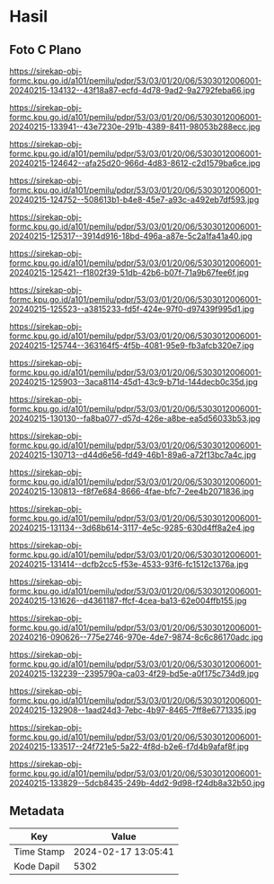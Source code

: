 # Hasil

## Foto C Plano

https://sirekap-obj-formc.kpu.go.id/a101/pemilu/pdpr/53/03/01/20/06/5303012006001-20240215-134132--43f18a87-ecfd-4d78-9ad2-9a2792feba66.jpg

https://sirekap-obj-formc.kpu.go.id/a101/pemilu/pdpr/53/03/01/20/06/5303012006001-20240215-133941--43e7230e-291b-4389-8411-98053b288ecc.jpg

https://sirekap-obj-formc.kpu.go.id/a101/pemilu/pdpr/53/03/01/20/06/5303012006001-20240215-124642--afa25d20-966d-4d83-8612-c2d1579ba6ce.jpg

https://sirekap-obj-formc.kpu.go.id/a101/pemilu/pdpr/53/03/01/20/06/5303012006001-20240215-124752--508613b1-b4e8-45e7-a93c-a492eb7df593.jpg

https://sirekap-obj-formc.kpu.go.id/a101/pemilu/pdpr/53/03/01/20/06/5303012006001-20240215-125317--3914d916-18bd-496a-a87e-5c2a1fa41a40.jpg

https://sirekap-obj-formc.kpu.go.id/a101/pemilu/pdpr/53/03/01/20/06/5303012006001-20240215-125421--f1802f39-51db-42b6-b07f-71a9b67fee6f.jpg

https://sirekap-obj-formc.kpu.go.id/a101/pemilu/pdpr/53/03/01/20/06/5303012006001-20240215-125523--a3815233-fd5f-424e-97f0-d97439f995d1.jpg

https://sirekap-obj-formc.kpu.go.id/a101/pemilu/pdpr/53/03/01/20/06/5303012006001-20240215-125744--363164f5-4f5b-4081-95e9-fb3afcb320e7.jpg

https://sirekap-obj-formc.kpu.go.id/a101/pemilu/pdpr/53/03/01/20/06/5303012006001-20240215-125903--3aca8114-45d1-43c9-b71d-144decb0c35d.jpg

https://sirekap-obj-formc.kpu.go.id/a101/pemilu/pdpr/53/03/01/20/06/5303012006001-20240215-130130--fa8ba077-d57d-426e-a8be-ea5d56033b53.jpg

https://sirekap-obj-formc.kpu.go.id/a101/pemilu/pdpr/53/03/01/20/06/5303012006001-20240215-130713--d44d6e56-fd49-46b1-89a6-a72f13bc7a4c.jpg

https://sirekap-obj-formc.kpu.go.id/a101/pemilu/pdpr/53/03/01/20/06/5303012006001-20240215-130813--f8f7e684-8666-4fae-bfc7-2ee4b2071836.jpg

https://sirekap-obj-formc.kpu.go.id/a101/pemilu/pdpr/53/03/01/20/06/5303012006001-20240215-131134--3d68b614-3117-4e5c-9285-630d4ff8a2e4.jpg

https://sirekap-obj-formc.kpu.go.id/a101/pemilu/pdpr/53/03/01/20/06/5303012006001-20240215-131414--dcfb2cc5-f53e-4533-93f6-fc1512c1376a.jpg

https://sirekap-obj-formc.kpu.go.id/a101/pemilu/pdpr/53/03/01/20/06/5303012006001-20240215-131626--d4361187-ffcf-4cea-ba13-62e004ffb155.jpg

https://sirekap-obj-formc.kpu.go.id/a101/pemilu/pdpr/53/03/01/20/06/5303012006001-20240216-090626--775e2746-970e-4de7-9874-8c6c86170adc.jpg

https://sirekap-obj-formc.kpu.go.id/a101/pemilu/pdpr/53/03/01/20/06/5303012006001-20240215-132239--2395790a-ca03-4f29-bd5e-a0f175c734d9.jpg

https://sirekap-obj-formc.kpu.go.id/a101/pemilu/pdpr/53/03/01/20/06/5303012006001-20240215-132908--1aad24d3-7ebc-4b97-8465-7ff8e6771335.jpg

https://sirekap-obj-formc.kpu.go.id/a101/pemilu/pdpr/53/03/01/20/06/5303012006001-20240215-133517--24f721e5-5a22-4f8d-b2e6-f7d4b9afaf8f.jpg

https://sirekap-obj-formc.kpu.go.id/a101/pemilu/pdpr/53/03/01/20/06/5303012006001-20240215-133829--5dcb8435-249b-4dd2-9d98-f24db8a32b50.jpg


## Metadata

| Key        | Value               |
| ---------- | ------------------- |
| Time Stamp | 2024-02-17 13:05:41 |
| Kode Dapil | 5302                |



